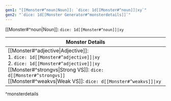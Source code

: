 ```yaml
---
gen1: "[[Monster#^noun|Noun]]: `dice: 1d[[Monster#^noun]]|xy`"
gen2: "`dice: 1d[[Monster Generator#^monsterdetails]]`"
---
```


[[Monster#^noun|Noun]]: `dice: 1d[[Monster#^noun]]|xy`

| Monster Details |
| ---- |
| [[Monster#^adjective\|Adjective]]:<br>1. `dice: 1d[[Monster#^adjective]]\|xy`<br>2. `dice: 1d[[Monster#^adjective]]\|xy`<br>[[Monster#^strongvs\|Strong VS]]: `dice: d[[Monster#^strongvs]]`<br>[[Monster#^weakvs\|Weak VS]]: `dice: d[[Monster#^weakvs]]\|xy` |
^monsterdetails
